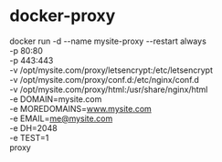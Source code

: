 # docker-proxy


docker run -d  --name mysite-proxy --restart always\
	-p 80:80 \
	-p 443:443 \
	-v /opt/mysite.com/proxy/letsencrypt:/etc/letsencrypt \
	-v /opt/mysite.com/proxy/conf.d:/etc/nginx/conf.d \
	-v /opt/mysite.com/proxy/html:/usr/share/nginx/html \
	-e DOMAIN=mysite.com \
	-e MOREDOMAINS=www.mysite.com \
	-e EMAIL=me@mysite.com \
	-e DH=2048\
	-e TEST=1 \
	proxy
